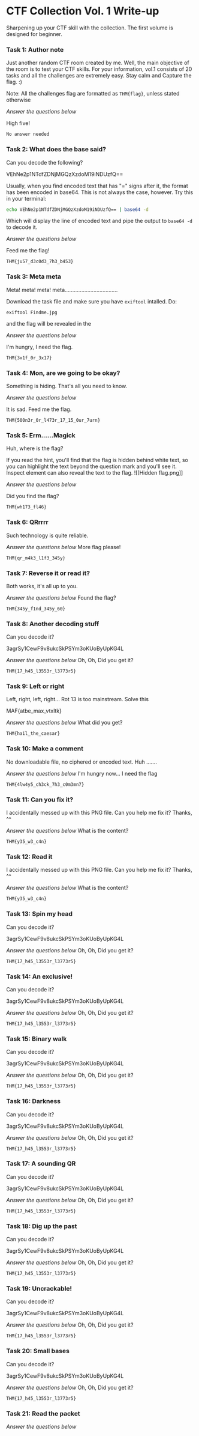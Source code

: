 # CTF Collection Vol. 1 Write-up

Sharpening up your CTF skill with the collection. The first volume is designed for beginner.

### Task 1: Author note
Just another random CTF room created by me. Well, the main objective of the room is to test your CTF skills. For your information, vol.1 consists of 20 tasks and all the challenges are extremely easy. Stay calm and Capture the flag. :)

Note: All the challenges flag are formatted as `THM{flag}`, unless stated otherwise

*Answer the questions below*

High five!
```
No answer needed
``` 

### Task 2: What does the base said?

Can you decode the following?

VEhNe2p1NTdfZDNjMGQzXzdoM19iNDUzfQ==

Usually, when you find encoded text that has "=" signs after it, the format has been encoded in base64. This is not always the case, however.
Try this in your terminal:
```bash
echo VEhNe2p1NTdfZDNjMGQzXzdoM19iNDUzfQ== | base64 -d
```

Which will display the line of encoded text and pipe the output to `base64 -d` to decode it.

*Answer the questions below*

Feed me the flag!
```
THM{ju57_d3c0d3_7h3_b453}
``` 

### Task 3: Meta meta

Meta! meta! meta! meta...................................

Download the task file and make sure you have `exiftool` intalled.
Do:
```
exiftool Findme.jpg
```

and the flag will be revealed in the 

*Answer the questions below*

I'm hungry, I need the flag.
```
THM{3x1f_0r_3x17}
``` 

### Task 4: Mon, are we going to be okay?

Something is hiding. That's all you need to know.

*Answer the questions below*

It is sad. Feed me the flag.
```
THM{500n3r_0r_l473r_17_15_0ur_7urn}
``` 

### Task 5: Erm......Magick
Huh, where is the flag?

If you read the hint, you'll find that the flag is hidden behind white text, so you can highlight the text beyond the question mark and you'll see it. Inspect element can also reveal the text to the flag.
![[Hidden flag.png]]

*Answer the questions below*

Did you find the flag?
```
THM{wh173_fl46}
``` 

### Task 6: QRrrrr
Such technology is quite reliable.

*Answer the questions below*
More flag please!
```
THM{qr_m4k3_l1f3_345y}
``` 

### Task 7: Reverse it or read it?
Both works, it's all up to you.

*Answer the questions below*
Found the flag?
```
THM{345y_f1nd_345y_60}
``` 

### Task 8: Another decoding stuff
Can you decode it?

3agrSy1CewF9v8ukcSkPSYm3oKUoByUpKG4L

*Answer the questions below*
Oh, Oh, Did you get it?  
```
THM{17_h45_l3553r_l3773r5}
``` 

### Task 9: Left or right
Left, right, left, right... Rot 13 is too mainstream. Solve this

MAF{atbe_max_vtxltk}

*Answer the questions below*
What did you get?
```
THM{hail_the_caesar}
``` 

### Task 10: Make a comment
No downloadable file, no ciphered or encoded text. Huh .......

*Answer the questions below*
I'm hungry now... I need the flag
```
THM{4lw4y5_ch3ck_7h3_c0m3mn7}
``` 

### Task 11: Can you fix it?
I accidentally messed up with this PNG file. Can you help me fix it? Thanks, ^^

*Answer the questions below*
What is the content?
```
THM{y35_w3_c4n}
``` 

### Task 12: Read it
I accidentally messed up with this PNG file. Can you help me fix it? Thanks, ^^

*Answer the questions below*
What is the content?
```
THM{y35_w3_c4n}
``` 

### Task 13: Spin my head
Can you decode it?

3agrSy1CewF9v8ukcSkPSYm3oKUoByUpKG4L

*Answer the questions below*
Oh, Oh, Did you get it?  
```
THM{17_h45_l3553r_l3773r5}
``` 

### Task 14: An exclusive!
Can you decode it?

3agrSy1CewF9v8ukcSkPSYm3oKUoByUpKG4L

*Answer the questions below*
Oh, Oh, Did you get it?  
```
THM{17_h45_l3553r_l3773r5}
``` 

### Task 15: Binary walk
Can you decode it?

3agrSy1CewF9v8ukcSkPSYm3oKUoByUpKG4L

*Answer the questions below*
Oh, Oh, Did you get it?  
```
THM{17_h45_l3553r_l3773r5}
``` 

### Task 16: Darkness
Can you decode it?

3agrSy1CewF9v8ukcSkPSYm3oKUoByUpKG4L

*Answer the questions below*
Oh, Oh, Did you get it?  
```
THM{17_h45_l3553r_l3773r5}
``` 

### Task 17: A sounding QR
Can you decode it?

3agrSy1CewF9v8ukcSkPSYm3oKUoByUpKG4L

*Answer the questions below*
Oh, Oh, Did you get it?  
```
THM{17_h45_l3553r_l3773r5}
``` 

### Task 18: Dig up the past
Can you decode it?

3agrSy1CewF9v8ukcSkPSYm3oKUoByUpKG4L

*Answer the questions below*
Oh, Oh, Did you get it?  
```
THM{17_h45_l3553r_l3773r5}
``` 

### Task 19: Uncrackable!
Can you decode it?

3agrSy1CewF9v8ukcSkPSYm3oKUoByUpKG4L

*Answer the questions below*
Oh, Oh, Did you get it?  
```
THM{17_h45_l3553r_l3773r5}
``` 

### Task 20: Small bases
Can you decode it?

3agrSy1CewF9v8ukcSkPSYm3oKUoByUpKG4L

*Answer the questions below*
Oh, Oh, Did you get it?  
```
THM{17_h45_l3553r_l3773r5}
``` 

### Task 21: Read the packet

*Answer the questions below*

```

``` 
